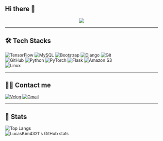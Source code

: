 <!-- 참고 링크 https://velog.io/@oka1313/Github-깃허브-프로필-꾸미기 -->
<!-- 참고 링크 https://github.com/rzashakeri/beautify-github-profile -->
<!-- 참고 링크 https://github.com/kyechan99/capsule-render -->
<!-- 참고 링크 https://github.com/DenverCoder1/readme-typing-svg -->

<!-- 깃허브 스탯 카드 
![LucasKim4321's GitHub stats](https://github-readme-stats.vercel.app/api?username=LucasKim4321&show_icons=true&theme=radical)
-->

## Hi there 👋

<!--
**LucasKim4321/LucasKim4321** is a ✨ _special_ ✨ repository because its `README.md` (this file) appears on your GitHub profile.

Here are some ideas to get you started:

- 🔭 I’m currently working on ...
- 🌱 I’m currently learning ...
- 👯 I’m looking to collaborate on ...
- 🤔 I’m looking for help with ...
- 💬 Ask me about ...
- 📫 How to reach me: ...
- 😄 Pronouns: ...
- ⚡ Fun fact: ...
-->
<!-- 참고 링크 -->
<!-- https://velog.io/@oka1313/Github-깃허브-프로필-꾸미기 -->
<!-- https://github.com/rzashakeri/beautify-github-profile -->
<!-- https://github.com/kyechan99/capsule-render -->
<!-- https://github.com/DenverCoder1/readme-typing-svg -->

<div align="center">
   <img src="https://capsule-render.vercel.app/api?type=transparent&color=gradient&height=120&text=Kim's%20Garden%20🦄🦄&animation=fadeIn&fontColor=9edb1a&fontSize=60" />
</div>

---

## 🛠️ Tech Stacks  

![TensorFlow](https://img.shields.io/badge/Tensorflow-FF6F00?style=for-the-badge&logo=Tensorflow&logoColor=white)
![MySQL](https://img.shields.io/badge/MySQL-4479A1?style=for-the-badge&logo=MySQL&logoColor=white)
![Bootstrap](https://img.shields.io/badge/Bootstrap-7952B3?style=for-the-badge&logo=Bootstrap&logoColor=white)
![Django](https://img.shields.io/badge/Django-092E20?style=for-the-badge&logo=Django&logoColor=white)
![Git](https://img.shields.io/badge/Git-F05032?style=for-the-badge&logo=Git&logoColor=white)  
![GitHub](https://img.shields.io/badge/Github-181717?style=for-the-badge&logo=Github&logoColor=white)
![Python](https://img.shields.io/badge/Python-3776AB?style=for-the-badge&logo=Python&logoColor=white)
![PyTorch](https://img.shields.io/badge/PyTorch-EE4C2C?style=for-the-badge&logo=PyTorch&logoColor=white)
![Flask](https://img.shields.io/badge/Flask-000000?style=for-the-badge&logo=Flask&logoColor=white)
![Amazon S3](https://img.shields.io/badge/Amazon%20S3-569A31?style=for-the-badge&logo=AmazonS3&logoColor=white)  
![Linux](https://img.shields.io/badge/Linux-FCC624?style=for-the-badge&logo=Linux&logoColor=white)

---

## 🧑‍💻 Contact me  

[![Velog](https://img.shields.io/badge/Velog-20C997?style=for-the-badge&logo=Velog&logoColor=white)](https://velog.io/@hktysh/posts)
[![Gmail](https://img.shields.io/badge/Gmail-EA4335?style=for-the-badge&logo=Gmail&logoColor=white)](mailto:hktysh@nextrunners.co.kr)

---

## 🏅 Stats  

![Top Langs](https://github-readme-stats.vercel.app/api/top-langs/?username=LucasKim4321&layout=compact&hide=javascript,css,scss&langs_count=8)  
![LucasKim4321's GitHub stats](https://github-readme-stats.vercel.app/api?username=LucasKim4321&show_icons=true&theme=radical)
